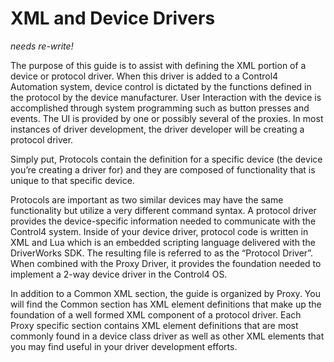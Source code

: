 
# XML and Device Drivers

_needs re-write!_

The purpose of this guide is to assist with defining the XML portion of a device or protocol driver. When this driver is added to a Control4 Automation system, device control is dictated by the functions defined in the protocol by the device manufacturer. User Interaction with the device is accomplished through system programming such as button presses and events. The UI is provided by one or possibly several of the proxies. In most instances of driver development, the driver developer will be creating a protocol driver.

Simply put, Protocols contain the definition for a specific device (the device you’re creating a driver for) and they are composed of functionality that is unique to that specific device.

Protocols are important as two similar devices may have the same functionality but utilize a very different command syntax. A protocol driver provides the device-specific information needed to communicate with the Control4 system.  Inside of your device driver, protocol code is written in XML and Lua which is an embedded scripting language delivered with the DriverWorks SDK. The resulting file is referred to as the “Protocol Driver”. When combined with the Proxy Driver, it provides the foundation needed to implement a 2-way device driver in the Control4 OS.

In addition to a Common XML section, the guide is organized by Proxy. You will find the Common section has XML element definitions that make up the foundation of a well formed XML component of a protocol driver. Each Proxy specific section contains XML element definitions that are most commonly found in a device class driver as well as other XML elements that you may find useful in your driver development efforts.